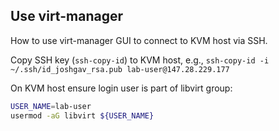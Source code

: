 ## Use virt-manager

How to use virt-manager GUI to connect to KVM host via SSH.

Copy SSH key (`ssh-copy-id`) to KVM host, e.g., `ssh-copy-id -i ~/.ssh/id_joshgav_rsa.pub lab-user@147.28.229.177`

On KVM host ensure login user is part of libvirt group:

```bash
USER_NAME=lab-user
usermod -aG libvirt ${USER_NAME}
```
